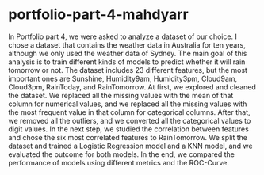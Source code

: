 # portfolio-part-4-mahdyarr
In Portfolio part 4, we were asked to analyze a dataset of our choice. I chose a dataset that contains the weather data in Australia for ten years, although we only used the weather data of Sydney. The main goal of this analysis is to train different kinds of models to predict whether it will rain tomorrow or not.
The dataset includes 23 different features, but the most important ones are Sunshine, Humidity9am, Humidity3pm, Cloud9am, Cloud3pm, RainToday, and RainTomorrow. At first, we explored and cleaned the dataset. We replaced all the missing values with the mean of that column for numerical values, and we replaced all the missing values with the most frequent value in that column for categorical columns.
After that, we removed all the outliers, and we converted all the categorical values to digit values. In the next step, we studied the correlation between features and chose the six most correlated features to RainTomorrow. We split the dataset and trained a Logistic Regression model and a KNN model, and we evaluated the outcome for both models.
In the end, we compared the performance of models using different metrics and the ROC-Curve.
